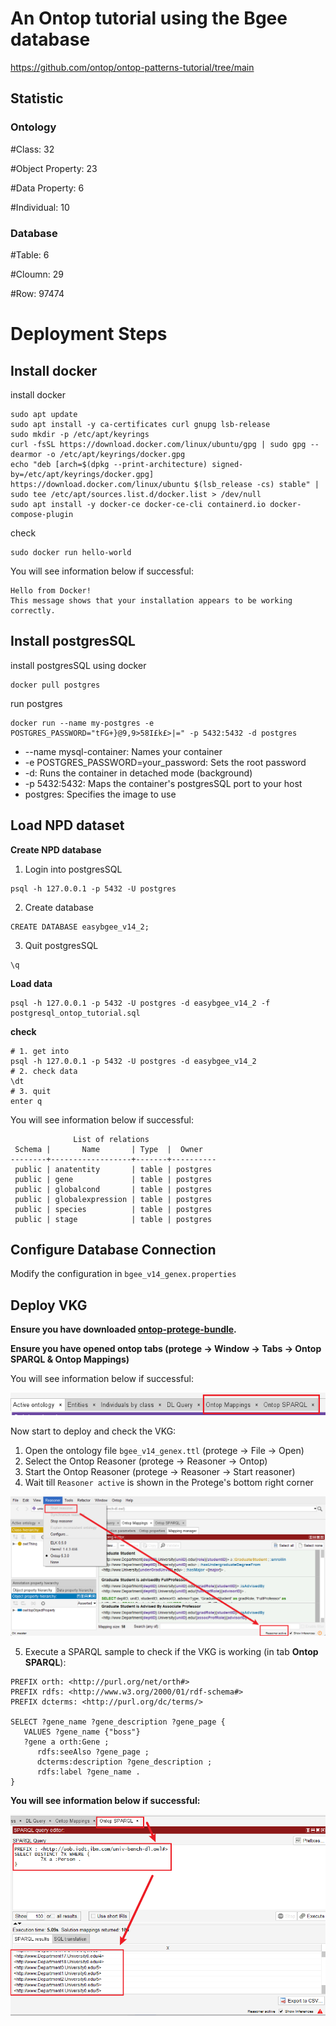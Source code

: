 # An Ontop tutorial using the Bgee database
https://github.com/ontop/ontop-patterns-tutorial/tree/main
## Statistic
### Ontology
#Class: 32

#Object Property: 23

#Data Property: 6

#Individual: 10

### Database
#Table: 6

#Cloumn: 29

#Row: 97474

# Deployment Steps
## Install docker
install docker
```shell
sudo apt update
sudo apt install -y ca-certificates curl gnupg lsb-release
sudo mkdir -p /etc/apt/keyrings
curl -fsSL https://download.docker.com/linux/ubuntu/gpg | sudo gpg --dearmor -o /etc/apt/keyrings/docker.gpg
echo "deb [arch=$(dpkg --print-architecture) signed-by=/etc/apt/keyrings/docker.gpg] https://download.docker.com/linux/ubuntu $(lsb_release -cs) stable" | sudo tee /etc/apt/sources.list.d/docker.list > /dev/null
sudo apt install -y docker-ce docker-ce-cli containerd.io docker-compose-plugin
```
check
```shell
sudo docker run hello-world
```
You will see information below if successful:
```text
Hello from Docker!
This message shows that your installation appears to be working correctly.
```
## Install postgresSQL
install postgresSQL using docker
```shell
docker pull postgres
```
run postgres
```shell
docker run --name my-postgres -e POSTGRES_PASSWORD="tFG+}@9,9>58I£k£>|=" -p 5432:5432 -d postgres
```
- --name mysql-container: Names your container
- -e POSTGRES_PASSWORD=your_password: Sets the root password
- -d: Runs the container in detached mode (background)
- -p 5432:5432: Maps the container's postgresSQL port to your host
- postgres: Specifies the image to use

## Load NPD dataset
**Create NPD database**
1. Login into postgresSQL
```text
psql -h 127.0.0.1 -p 5432 -U postgres 
```
2. Create database
```text
CREATE DATABASE easybgee_v14_2;
```
3. Quit postgresSQL
```text
\q
```

**Load data**

```shell
psql -h 127.0.0.1 -p 5432 -U postgres -d easybgee_v14_2 -f postgresql_ontop_tutorial.sql
```
**check**
```shell
# 1. get into 
psql -h 127.0.0.1 -p 5432 -U postgres -d easybgee_v14_2
# 2. check data
\dt
# 3. quit
enter q
```

You will see information below if successful:
```text
              List of relations
 Schema |       Name       | Type  |  Owner   
--------+------------------+-------+----------
 public | anatentity       | table | postgres
 public | gene             | table | postgres
 public | globalcond       | table | postgres
 public | globalexpression | table | postgres
 public | species          | table | postgres
 public | stage            | table | postgres
```

## Configure Database Connection
Modify the configuration in `bgee_v14_genex.properties`

## Deploy VKG
**Ensure you have downloaded [ontop-protege-bundle](https://github.com/ontop/ontop/releases).**

**Ensure you have opened ontop tabs (protege → Window → Tabs → Ontop SPARQL & Ontop Mappings)**

You will see information below if successful:

![protege_with_ontop_tabs](../../resources/imgs/protege_with_ontop_tabs.png)

Now start to deploy and check the VKG: 
1. Open the ontology file `bgee_v14_genex.ttl` (protege → File → Open)
2. Select the Ontop Reasoner (protege → Reasoner → Ontop)
3. Start the Ontop Reasoner (protege → Reasoner → Start reasoner)
4. Wait till `Reasoner active` is shown in the Protege's bottom right corner

![protege_with_ontop_tabs](../../resources/imgs/protege_reasoner_active.png)

5. Execute a SPARQL sample to check if the VKG is working (in tab **Ontop SPARQL**):
```text
PREFIX orth: <http://purl.org/net/orth#>
PREFIX rdfs: <http://www.w3.org/2000/01/rdf-schema#>
PREFIX dcterms: <http://purl.org/dc/terms/>

SELECT ?gene_name ?gene_description ?gene_page {
   VALUES ?gene_name {"boss"}
   ?gene a orth:Gene ; 
      rdfs:seeAlso ?gene_page ;
      dcterms:description ?gene_description ;  
      rdfs:label ?gene_name .
}
```

**You will see information below if successful:**

![protege_sparql_query](../../resources/imgs/protege_sparql_query.png)